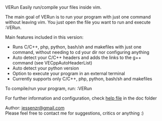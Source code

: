 VERun
Easily run/compile your files inside vim.

The main goal of VERun is to run your program with just one command without leaving vim. You just open the file you want to run and execute :VERun.

Main features included in this version:
- Runs C/C++, php, python, bash/sh and makefiles with just one command, without needing to cd your dir nor configuring anything 
- Auto detect your C/C++ headers and adds the links to the g++ command (see VECppAutoHeaderList) 
- Auto detect your python version 
- Option to execute your program in an external terminal 
- Currently supports only C/C++, php, python, bash/sh and makefiles

To compile/run your program, run:
    :VERun 

For further information and configuration, check [help file](doc/verun.txt) in the doc folder

Author: jessenzr@gmail.com<br>
Please feel free to contact me for suggestions, critics or anything :)
